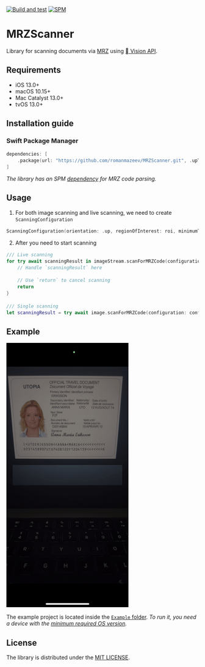 [![Build and test](https://github.com/romanmazeev/MRZScanner/actions/workflows/Build%20and%20test.yml/badge.svg)](https://github.com/romanmazeev/MRZScanner/actions/workflows/Build%20and%20test.yml)
[![SPM](https://img.shields.io/badge/SPM-compatible-brightgreen.svg)](https://github.com/romanmazeev/MRZScanner/blob/master/Package.swift)

# MRZScanner
Library for scanning documents via [MRZ](https://en.wikipedia.org/wiki/Machine-readable_passport) using [ Vision API](https://developer.apple.com/documentation/vision/vnrecognizetextrequest).

## Requirements
* iOS 13.0+
* macOS 10.15+
* Mac Catalyst 13.0+
* tvOS 13.0+

## Installation guide
### Swift Package Manager
```swift
dependencies: [
    .package(url: "https://github.com/romanmazeev/MRZScanner.git", .upToNextMajor(from: "1.1.4"))
]
```
*The library has an SPM [dependency](https://github.com/romanmazeev/MRZParser) for MRZ code parsing.*

## Usage

1. For both image scanning and live scanning, we need to create `ScanningConfiguration`
```swift
ScanningConfiguration(orientation: .up, regionOfInterest: roi, minimumTextHeight: 0.1, recognitionLevel: .fast)
```

2. After you need to start scanning
```swift
/// Live scanning
for try await scanningResult in imageStream.scanForMRZCode(configuration: configuration) {
    // Handle `scanningResult` here
    
    // Use `return` to cancel scanning
    return
}

/// Single scanning
let scanningResult = try await image.scanForMRZCode(configuration: configuration)
```

## Example
![gif](./Docs/MRZScannerExample.gif)

The example project is located inside the [`Example` folder](https://github.com/romanmazeev/MRZScanner/tree/master/Example). 
*To run it, you need a device with the [minimum required OS version](https://github.com/romanmazeev/MRZScanner#requirements).*

## License
The library is distributed under the [MIT LICENSE](https://opensource.org/licenses/MIT).

